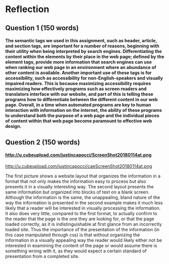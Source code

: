 # Reflection

## Question 1 (150 words)
#### The semantic tags we used in this assignment, such as header, article, and section tags, are important for a number of reasons, beginning with their utility when being interpreted by search engines. Differentiating the content within the elements by their place in the web page; defined by the element tags, provide more information that search engines can use when ranking our web page in an environment where an abundance of other content is available. Another important use of these tags is for accessibility, such as accessibility for non-English-speakers and visually impaired readers. This is because maximizing accessibility requires maximizing how effectively programs such as screen readers and translators interface with our website, and part of this is telling these programs how to differentiate between the different content in our web page. Overall, in a time when automated programs are key to human interaction with information on the internet, the ability of these programs to understand both the purpose of a web page and the individual pieces of content within that web page become paramount to effective web design.

## Question 2 (150 words)
#### <http://u.cubeupload.com/justincapocci/ScreenShot20180114at.png>  
<http://u.cubeupload.com/justincapocci/caeScreenShot20180114at.png>

The first picture shows a website layout that organizes the information in a format that not only makes the information easy to process but also presents it in a visually interesting way. The second layout presents the same information but organized into blocks of text on a blank screen. Although the information is the same, the unappealing, bland nature of the way the information is presented in the second example makes it much less likely that a reader will be interested in visually processing the information. It also does very little, compared to the first format, to actually confirm to the reader that the page is the one they are looking for, or that the page loaded correctly, as it is indistinguishable at first glance from an incorrectly loaded site. Thus the importance of the presentation of the information (in this case manipulated through css) is that without organizing the information in a visually appealing way the reader would likely either not be interested in examining the content of the page or would assume there is something wrong with it, as they would expect a certain standard of presentation from a completed site.
